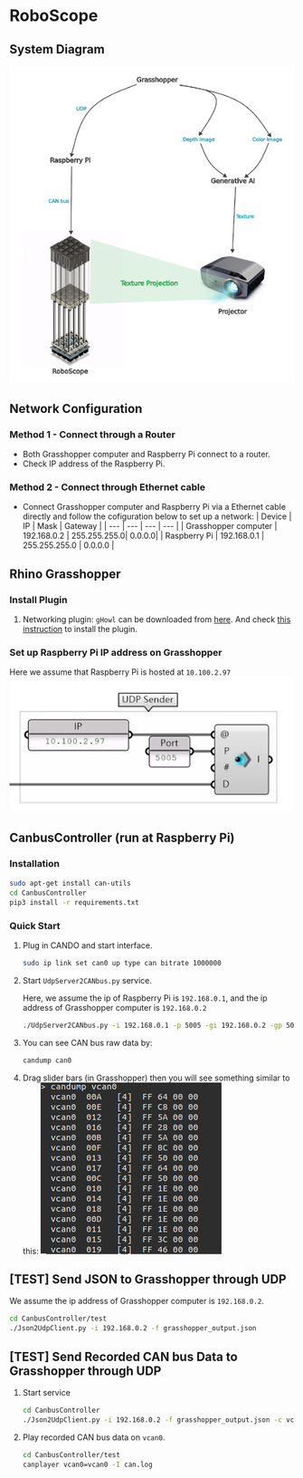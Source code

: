 # RoboScope
## System Diagram
![image](./docs/sys-diagram.png)
## Network Configuration
### Method 1 - Connect through a Router 
- Both Grasshopper computer and Raspberry Pi connect to a router.
- Check IP address of the Raspberry Pi.
### Method 2 - Connect through Ethernet cable  
- Connect Grasshopper computer and Raspberry Pi via a Ethernet cable directly and follow the cofiguration below to set up a network:
  | Device |   IP  |  Mask | Gateway |
  |  ---   |  ---  |  ---  |   ---   |
  | Grasshopper computer | 192.168.0.2 | 255.255.255.0| 0.0.0.0|
  | Raspberry Pi | 192.168.0.1 | 255.255.255.0 | 0.0.0.0 |
## Rhino Grasshopper
### Install Plugin
1. Networking plugin: `gHowl` can be downloaded from [here](https://www.food4rhino.com/en/app/ghowl). And check [this instruction](https://www.food4rhino.com/en/faq#users-install-grasshopper-plugin) to install the plugin.

### Set up Raspberry Pi IP address on Grasshopper
Here we assume that Raspberry Pi is hosted at `10.100.2.97`
![image](./docs//Grasshopper_ip_setup.png)

## CanbusController (run at Raspberry Pi)
### Installation
``` bash
sudo apt-get install can-utils
cd CanbusController
pip3 install -r requirements.txt
```
### Quick Start
1. Plug in CANDO and start interface.
    ``` bash
    sudo ip link set can0 up type can bitrate 1000000
    ```
2. Start `UdpServer2CANbus.py` service.
    
    Here, we assume the ip of Raspberry Pi is `192.168.0.1`, and the ip address of Grasshopper computer is `192.168.0.2`
    ``` bash
    ./UdpServer2CANbus.py -i 192.168.0.1 -p 5005 -gi 192.168.0.2 -gp 5005 -c can0
    ```
3. You can see CAN bus raw data by:
    ``` bash
    candump can0
    ```
4. Drag slider bars (in Grasshopper) then you will see something similar to this:
 ![image](./docs/vcan_test.png)

## [TEST] Send JSON to Grasshopper through UDP
We assume the ip address of Grasshopper computer is `192.168.0.2`.
``` bash
cd CanbusController/test
./Json2UdpClient.py -i 192.168.0.2 -f grasshopper_output.json
```
## [TEST] Send Recorded CAN bus Data to Grasshopper through UDP
1. Start service
    ``` bash
    cd CanbusController
    ./Json2UdpClient.py -i 192.168.0.2 -f grasshopper_output.json -c vcan0
    ```
2. Play recorded CAN bus data on `vcan0`.
    ``` bash
    cd CanbusController/test
    canplayer vcan0=vcan0 -I can.log
    ```
